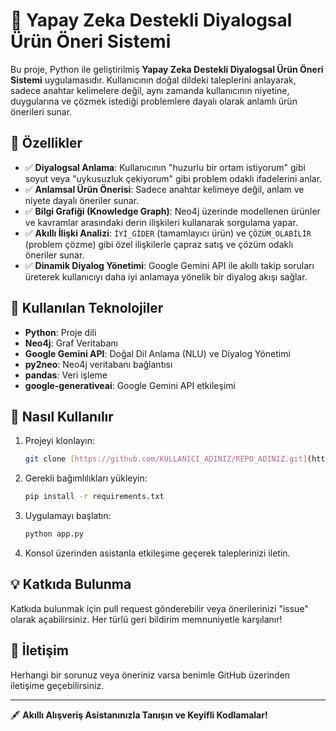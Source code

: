 # 🤖 Yapay Zeka Destekli Diyalogsal Ürün Öneri Sistemi

Bu proje, Python ile geliştirilmiş **Yapay Zeka Destekli Diyalogsal Ürün Öneri Sistemi** uygulamasıdır. Kullanıcının doğal dildeki taleplerini anlayarak, sadece anahtar kelimelere değil, aynı zamanda kullanıcının niyetine, duygularına ve çözmek istediği problemlere dayalı olarak anlamlı ürün önerileri sunar.

## 🎯 Özellikler
- ✅ **Diyalogsal Anlama**: Kullanıcının "huzurlu bir ortam istiyorum" gibi soyut veya "uykusuzluk çekiyorum" gibi problem odaklı ifadelerini anlar.
- ✅ **Anlamsal Ürün Önerisi**: Sadece anahtar kelimeye değil, anlam ve niyete dayalı öneriler sunar.
- ✅ **Bilgi Grafiği (Knowledge Graph)**: Neo4j üzerinde modellenen ürünler ve kavramlar arasındaki derin ilişkileri kullanarak sorgulama yapar.
- ✅ **Akıllı İlişki Analizi**: `İYİ_GİDER` (tamamlayıcı ürün) ve `ÇÖZÜM_OLABİLİR` (problem çözme) gibi özel ilişkilerle çapraz satış ve çözüm odaklı öneriler sunar.
- ✅ **Dinamik Diyalog Yönetimi**: Google Gemini API ile akıllı takip soruları üreterek kullanıcıyı daha iyi anlamaya yönelik bir diyalog akışı sağlar.

## 🔧 Kullanılan Teknolojiler
- **Python**: Proje dili
- **Neo4j**: Graf Veritabanı
- **Google Gemini API**: Doğal Dil Anlama (NLU) ve Diyalog Yönetimi
- **py2neo**: Neo4j veritabanı bağlantısı
- **pandas**: Veri işleme
- **google-generativeai**: Google Gemini API etkileşimi

## 🚀 Nasıl Kullanılır
1. Projeyi klonlayın:
   ```bash
   git clone [https://github.com/KULLANICI_ADINIZ/REPO_ADINIZ.git](https://github.com/KULLANICI_ADINIZ/REPO_ADINIZ.git)
   ```
2. Gerekli bağımlılıkları yükleyin:
   ```bash
   pip install -r requirements.txt
   ```
3. Uygulamayı başlatın:
   ```bash
   python app.py
   ```
4. Konsol üzerinden asistanla etkileşime geçerek taleplerinizi iletin.

## 💡 Katkıda Bulunma
Katkıda bulunmak için pull request gönderebilir veya önerilerinizi "issue" olarak açabilirsiniz. Her türlü geri bildirim memnuniyetle karşılanır!

## 📧 İletişim
Herhangi bir sorunuz veya öneriniz varsa benimle GitHub üzerinden iletişime geçebilirsiniz.

---
🖋️ **Akıllı Alışveriş Asistanınızla Tanışın ve Keyifli Kodlamalar!**
